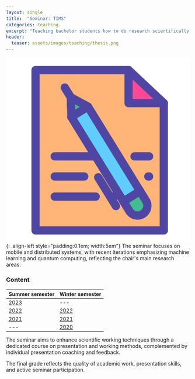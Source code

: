 ```yaml
---
layout: single
title:  "Seminar: TIMS"
categories: teaching
excerpt: "Teaching bachelor students how to do research scientifically as a team."
header:
  teaser: assets/images/teaching/thesis.png
---
```


![logo](\assets\images\teaching\thesis.png){: .align-left style="padding:0.1em; width:5em"}
The seminar focuses on mobile and distributed systems, with recent iterations emphasizing machine learning and quantum computing, reflecting the chair's main research areas.

### Content

<div class="align-right">

| Summer semester | Winter semester |
|       ---       |       ---       |
| [2023](https://www.mobile.ifi.lmu.de/lehrveranstaltungen/seminar-trends-in-mobilen-und-verteilten-systemen-sose23/)| --- |
| [2022](https://www.mobile.ifi.lmu.de/lehrveranstaltungen/seminar-trends-in-mobilen-und-verteilten-systemen-sose22/)| [2022](https://www.mobile.ifi.lmu.de/lehrveranstaltungen/seminar-vertiefte-themen-in-mobilen-und-verteilten-systemen-ws2122-2/) |
| [2021](https://www.mobile.ifi.lmu.de/lehrveranstaltungen/seminar-trends-in-mobilen-und-verteilten-systemen-sose21/)| [2021](https://www.mobile.ifi.lmu.de/lehrveranstaltungen/seminar-vertiefte-themen-in-mobilen-und-verteilten-systemen-ws2122-2/) |
| --- |[2020](https://www.mobile.ifi.lmu.de/lehrveranstaltungen/seminar-trends-in-mobilen-und-verteilten-systemen-wise2021/)|

</div>The seminar aims to enhance scientific working techniques through a dedicated course on presentation and working methods, complemented by individual presentation coaching and feedback. 

The final grade reflects the quality of academic work, presentation skills, and active seminar participation.
